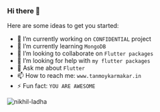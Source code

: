 ### Hi there 👋

Here are some ideas to get you started:

- 🔭 I’m currently working on `CONFIDENTIAL` project
- 🌱 I’m currently learning `MongoDB`
- 👯 I’m looking to collaborate on `Flutter packages`
- 🤔 I’m looking for help with `my flutter packages`
- 💬 Ask me about `Flutter`
- 📫 How to reach me: `www.tanmoykarmakar.in`
- ⚡ Fun fact: `YOU ARE AWESOME`


<img src="https://github-readme-stats.vercel.app/api?username=tanmoy27112000&show_icons=true" alt="nikhil-ladha" />
